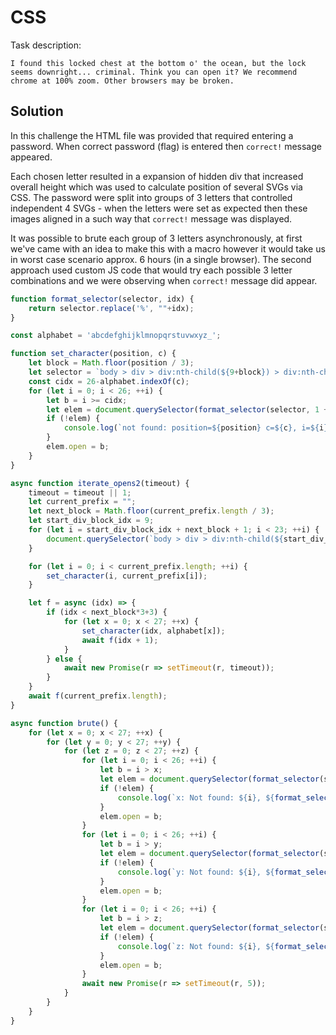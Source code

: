 # CSS
Task description:
```
I found this locked chest at the bottom o' the ocean, but the lock seems downright... criminal. Think you can open it? We recommend chrome at 100% zoom. Other browsers may be broken.
```

## Solution
In this challenge the HTML file was provided that required entering a password. When correct password (flag) is entered then `correct!` message appeared.

Each chosen letter resulted in a expansion of hidden div that increased overall height which was used to calculate position of several SVGs via CSS. The password were split into groups of 3 letters that controlled independent 4 SVGs - when the letters were set as expected then these images aligned in a such way that `correct!` message was displayed.

It was possible to brute each group of 3 letters asynchronously, at first we've came with an idea to make this with a macro however it would take us in worst case scenario approx. 6 hours (in a single browser). The second approach used custom JS code that would try each possible 3 letter combinations and we were observing when `correct!` message did appear.

```javascript
function format_selector(selector, idx) {
    return selector.replace('%', ""+idx);
}

const alphabet = 'abcdefghijklmnopqrstuvwxyz_';

function set_character(position, c) {
    let block = Math.floor(position / 3);
    let selector = `body > div > div:nth-child(${9+block}) > div:nth-child(7) > details:nth-child(%)`;
    const cidx = 26-alphabet.indexOf(c);
    for (let i = 0; i < 26; ++i) {
        let b = i >= cidx;
        let elem = document.querySelector(format_selector(selector, 1 + i + 26*(position % 3)));
        if (!elem) {
            console.log(`not found: position=${position} c=${c}, i=${i}, selector=${format_selector(selector, 1 + i + 26*(position % 3))}`);
        }
        elem.open = b;
    }
}

async function iterate_opens2(timeout) {
    timeout = timeout || 1;
    let current_prefix = "";
    let next_block = Math.floor(current_prefix.length / 3);
    let start_div_block_idx = 9;
    for (let i = start_div_block_idx + next_block + 1; i < 23; ++i) {
        document.querySelector(`body > div > div:nth-child(${start_div_block_idx + next_block + 1})`).remove();
    }

    for (let i = 0; i < current_prefix.length; ++i) {
        set_character(i, current_prefix[i]);
    }

    let f = async (idx) => {
        if (idx < next_block*3+3) {
            for (let x = 0; x < 27; ++x) {
                set_character(idx, alphabet[x]);
                await f(idx + 1);
            }
        } else {
            await new Promise(r => setTimeout(r, timeout));
        }
    }
    await f(current_prefix.length);
}

async function brute() {
    for (let x = 0; x < 27; ++x) {
        for (let y = 0; y < 27; ++y) {
            for (let z = 0; z < 27; ++z) {
                for (let i = 0; i < 26; ++i) {
                    let b = i > x;
                    let elem = document.querySelector(format_selector(selector, 1 + i));
                    if (!elem) {
                        console.log(`x: Not found: ${i}, ${format_selector(selector, 1+i)}`);
                    }
                    elem.open = b;
                }
                for (let i = 0; i < 26; ++i) {
                    let b = i > y;
                    let elem = document.querySelector(format_selector(selector, 1 + i + 26));
                    if (!elem) {
                        console.log(`y: Not found: ${i}, ${format_selector(selector, 1+i+26)}`);
                    }
                    elem.open = b;
                }
                for (let i = 0; i < 26; ++i) {
                    let b = i > z;
                    let elem = document.querySelector(format_selector(selector, 1 + i + 26*2));
                    if (!elem) {
                        console.log(`z: Not found: ${i}, ${format_selector(selector, 1+i+26*2)}`);
                    }
                    elem.open = b;
                }
                await new Promise(r => setTimeout(r, 5));
            }
        }
    }
}
```
